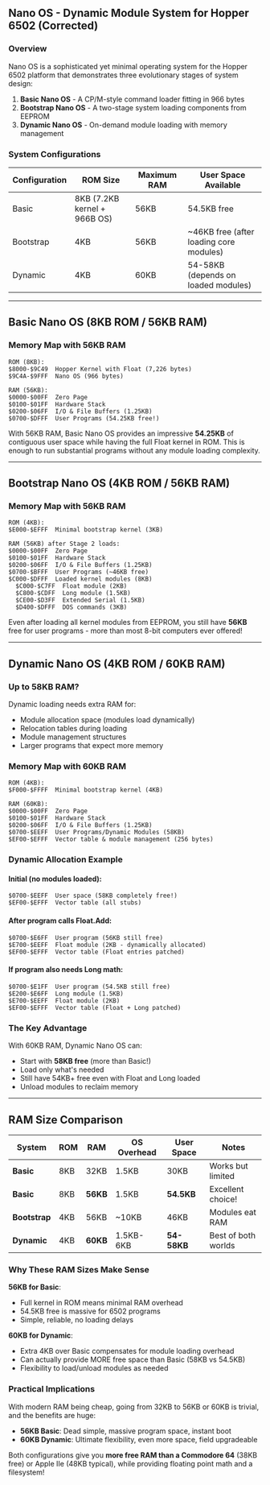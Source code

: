 ## Nano OS - Dynamic Module System for Hopper 6502 (Corrected)

### Overview

Nano OS is a sophisticated yet minimal operating system for the Hopper 6502 platform that demonstrates three evolutionary stages of system design:

1. **Basic Nano OS** - A CP/M-style command loader fitting in 966 bytes
2. **Bootstrap Nano OS** - A two-stage system loading components from EEPROM
3. **Dynamic Nano OS** - On-demand module loading with memory management

### System Configurations

| Configuration | ROM Size | Maximum RAM | User Space Available |
|--------------|----------|--------------|---------------------|
| Basic | 8KB (7.2KB kernel + 966B OS) | 56KB | 54.5KB free |
| Bootstrap | 4KB | 56KB | ~46KB free (after loading core modules) |
| Dynamic | 4KB | 60KB | 54-58KB (depends on loaded modules) |

---

## Basic Nano OS (8KB ROM / 56KB RAM)

### Memory Map with 56KB RAM
```
ROM (8KB):
$8000-$9C49  Hopper Kernel with Float (7,226 bytes)
$9C4A-$9FFF  Nano OS (966 bytes)

RAM (56KB):
$0000-$00FF  Zero Page
$0100-$01FF  Hardware Stack
$0200-$06FF  I/O & File Buffers (1.25KB)
$0700-$DFFF  User Programs (54.25KB free!)
```

With 56KB RAM, Basic Nano OS provides an impressive **54.25KB** of contiguous user space while having the full Float kernel in ROM. This is enough to run substantial programs without any module loading complexity.

---

## Bootstrap Nano OS (4KB ROM / 56KB RAM)

### Memory Map with 56KB RAM
```
ROM (4KB):
$E000-$EFFF  Minimal bootstrap kernel (3KB)

RAM (56KB) after Stage 2 loads:
$0000-$00FF  Zero Page
$0100-$01FF  Hardware Stack  
$0200-$06FF  I/O & File Buffers (1.25KB)
$0700-$BFFF  User Programs (~46KB free)
$C000-$DFFF  Loaded kernel modules (8KB)
  $C000-$C7FF  Float module (2KB)
  $C800-$CDFF  Long module (1.5KB)
  $CE00-$D3FF  Extended Serial (1.5KB)
  $D400-$DFFF  DOS commands (3KB)
```

Even after loading all kernel modules from EEPROM, you still have **56KB** free for user programs - more than most 8-bit computers ever offered!

---

## Dynamic Nano OS (4KB ROM / 60KB RAM)

### Up to 58KB RAM?

Dynamic loading needs extra RAM for:
- Module allocation space (modules load dynamically)
- Relocation tables during loading
- Module management structures
- Larger programs that expect more memory

### Memory Map with 60KB RAM
```
ROM (4KB):
$F000-$FFFF  Minimal bootstrap kernel (4KB)

RAM (60KB):
$0000-$00FF  Zero Page
$0100-$01FF  Hardware Stack
$0200-$06FF  I/O & File Buffers (1.25KB)
$0700-$EEFF  User Programs/Dynamic Modules (58KB)
$EF00-$EFFF  Vector table & module management (256 bytes)
```

### Dynamic Allocation Example

#### Initial (no modules loaded):
```
$0700-$EEFF  User space (58KB completely free!)
$EF00-$EFFF  Vector table (all stubs)
```

#### After program calls Float.Add:
```
$0700-$E6FF  User program (56KB still free)
$E700-$EEFF  Float module (2KB - dynamically allocated)
$EF00-$EFFF  Vector table (Float entries patched)
```

#### If program also needs Long math:
```
$0700-$E1FF  User program (54.5KB still free)
$E200-$E6FF  Long module (1.5KB)
$E700-$EEFF  Float module (2KB)
$EF00-$EFFF  Vector table (Float + Long patched)
```

### The Key Advantage

With 60KB RAM, Dynamic Nano OS can:
- Start with **58KB free** (more than Basic!)
- Load only what's needed
- Still have 54KB+ free even with Float and Long loaded
- Unload modules to reclaim memory

---

## RAM Size Comparison

| System | ROM | RAM | OS Overhead | User Space | Notes |
|--------|-----|-----|-------------|------------|-------|
| **Basic** | 8KB | 32KB | 1.5KB | 30KB | Works but limited |
| **Basic** | 8KB | **56KB** | 1.5KB | **54.5KB** | Excellent choice! |
| **Bootstrap** | 4KB | 56KB | ~10KB | 46KB | Modules eat RAM |
| **Dynamic** | 4KB | **60KB** | 1.5KB-6KB | **54-58KB** | Best of both worlds |

### Why These RAM Sizes Make Sense

**56KB for Basic**: 
- Full kernel in ROM means minimal RAM overhead
- 54.5KB free is massive for 6502 programs
- Simple, reliable, no loading delays

**60KB for Dynamic**:
- Extra 4KB over Basic compensates for module loading overhead
- Can actually provide MORE free space than Basic (58KB vs 54.5KB)
- Flexibility to load/unload modules as needed

### Practical Implications

With modern RAM being cheap, going from 32KB to 56KB or 60KB is trivial, and the benefits are huge:
- **56KB Basic**: Dead simple, massive program space, instant boot
- **60KB Dynamic**: Ultimate flexibility, even more space, field upgradeable

Both configurations give you **more free RAM than a Commodore 64** (38KB free) or Apple IIe (48KB typical), while providing floating point math and a filesystem!